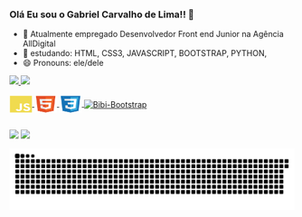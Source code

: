 ### Olá Eu sou o Gabriel Carvalho de Lima!! 👋


- 🔭 Atualmente empregado Desenvolvedor Front end Junior na Agência AllDigital
- 🌱 estudando: HTML, CSS3, JAVASCRIPT, BOOTSTRAP, PYTHON, 
- 😄 Pronouns: ele/dele

<div>
  <a href="https://github.com/GabrielLima15">
  <img height="170em" src="https://github-readme-stats.vercel.app/api?username=gabriellima15&show_icons=true&theme=dracula&include_all_commits=true&count_private=true"/>
  <img height="170em" src="https://github-readme-stats.vercel.app/api/top-langs/?username=gabriellima15&layout=compact&langs_count=7&theme=dracula"/>
</div>

<div style="display: inline_block"><br>
  <img align="center" alt="Bibi-Js" height="30" width="40" src="https://raw.githubusercontent.com/devicons/devicon/master/icons/javascript/javascript-plain.svg">
  <img align="center" alt="Bibi-HTML" height="30" width="40" src="https://raw.githubusercontent.com/devicons/devicon/master/icons/html5/html5-original.svg">
  <img align="center" alt="Bibi-CSS" height="30" width="40" src="https://raw.githubusercontent.com/devicons/devicon/master/icons/css3/css3-original.svg">
  <img align="center" alt="Bibi-Bootstrap" height="30" width="40" src="https://cdn.jsdelivr.net/gh/devicons/devicon/icons/bootstrap/bootstrap-original.svg">

</div>
  
   ##

<div>  
  <a href = "mailto:gabriellimaa8500@gmail.com"><img src="https://img.shields.io/badge/-Gmail-%23333?style=for-the-badge&logo=gmail&logoColor=white" target="_blank"></a>
  <a href="https://www.linkedin.com/in/gabriel-carvalho-de-lima-a19814199/" target="_blank"><img src="https://img.shields.io/badge/-LinkedIn-%230077B5?style=for-the-badge&logo=linkedin&logoColor=white" target="_blank"></a> 
 
  ![Snake animation](https://github.com/gabriellima15/gabriellima15/blob/output/github-contribution-grid-snake.svg)
 
</div>
